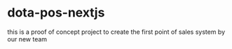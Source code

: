 # dota-pos-nextjs
this is a proof of concept project to create the first point of sales system by our new team
